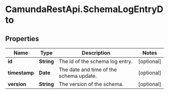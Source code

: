 # CamundaRestApi.SchemaLogEntryDto

## Properties
Name | Type | Description | Notes
------------ | ------------- | ------------- | -------------
**id** | **String** | The id of the schema log entry. | [optional] 
**timestamp** | **Date** | The date and time of the schema update. | [optional] 
**version** | **String** | The version of the schema. | [optional] 
